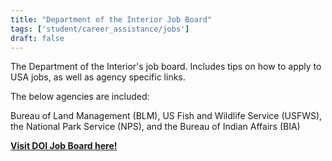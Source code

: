 ```yaml
---
title: "Department of the Interior Job Board"
tags: ['student/career_assistance/jobs']
draft: false
---
```


The Department of the Interior's job board. Includes tips on how to apply to USA jobs, as well as agency specific links.

The below agencies are included:

Bureau of Land Management (BLM), US Fish and Wildlife Service (USFWS), the National Park Service (NPS), and the Bureau of Indian Affairs (BIA)

[**Visit DOI Job Board here!**](https://www.firejobs.doi.gov/)

